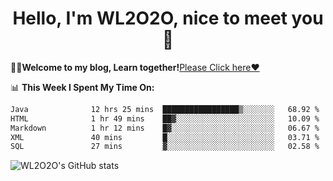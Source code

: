 <h1 align = "center">Hello, I'm WL2O2O, nice to meet you 👋</h1>

🧑‍💻**Welcome to my blog, Learn together!**[Please Click here❤️](https://wl2o2o.github.io)

📊 **This Week I Spent My Time On:**
<!--START_SECTION:waka-->

```txt
Java              12 hrs 25 mins  █████████████████▒░░░░░░░   68.92 %
HTML              1 hr 49 mins    ██▓░░░░░░░░░░░░░░░░░░░░░░   10.09 %
Markdown          1 hr 12 mins    █▓░░░░░░░░░░░░░░░░░░░░░░░   06.67 %
XML               40 mins         █░░░░░░░░░░░░░░░░░░░░░░░░   03.71 %
SQL               27 mins         ▓░░░░░░░░░░░░░░░░░░░░░░░░   02.58 %
```

<!--END_SECTION:waka-->

![WL2O2O's GitHub stats](https://github-readme-stats.vercel.app/api?username=wl2o2o&show_icons=true)


<!--
**WL2O2O/WL2O2O** is a ✨ _special_ ✨ repository because its `README.md` (this file) appears on your GitHub profile.

Here are some ideas to get you started:

- 🔭 I’m currently working on ...
- 🌱 I’m currently learning ...
- 👯 I’m looking to collaborate on ...
- 🤔 I’m looking for help with ...
- 💬 Ask me about ...
- 📫 How to reach me: ...
- 😄 Pronouns: ...
- ⚡ Fun fact: ...
-->
